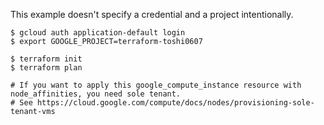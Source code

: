 This example doesn't specify a credential and a project intentionally.

```shell
$ gcloud auth application-default login
$ export GOOGLE_PROJECT=terraform-toshi0607

$ terraform init
$ terraform plan

# If you want to apply this google_compute_instance resource with node_affinities, you need sole tenant.
# See https://cloud.google.com/compute/docs/nodes/provisioning-sole-tenant-vms
```
